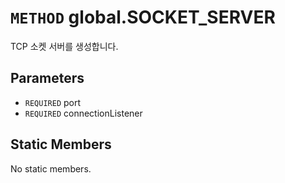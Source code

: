 # `METHOD` global.SOCKET_SERVER
TCP 소켓 서버를 생성합니다.

## Parameters
* `REQUIRED` port 
* `REQUIRED` connectionListener 

## Static Members
No static members.
